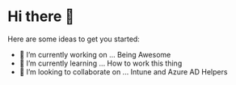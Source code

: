 # Hi there 👋

<!--
**ChrisSidebotham/ChrisSidebotham** is a ✨ _special_ ✨ repository because its `README.md` (this file) appears on your GitHub profile. 
-->

Here are some ideas to get you started:

- 🔭 I’m currently working on ... Being Awesome
- 🌱 I’m currently learning ... How to work this thing
- 👯 I’m looking to collaborate on ... Intune and Azure AD Helpers

